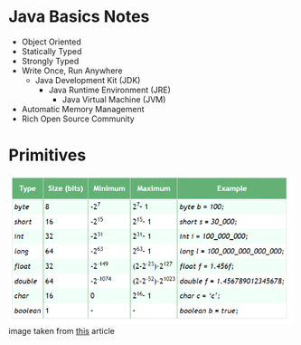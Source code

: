 # Java Basics Notes
- Object Oriented
- Statically Typed
- Strongly Typed
- Write Once, Run Anywhere
  - Java Development Kit (JDK)
    - Java Runtime Environment (JRE)
      - Java Virtual Machine (JVM)
- Automatic Memory Management
- Rich Open Source Community

# Primitives
![java primitives](primitives.png)
image taken from [this](https://www.baeldung.com/java-primitives#:~:text=The%20primitive%20data%20types%20have%20size%20limits.%20But%20what%20happens) article

